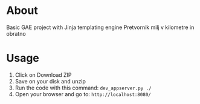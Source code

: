 # About

Basic GAE project with Jinja templating engine
Pretvornik milj v kilometre in obratno

# Usage

1. Click on Download ZIP
2. Save on your disk and unzip
3. Run the code with this command: `dev_appserver.py ./`
4. Open your browser and go to: `http://localhost:8080/`
